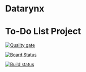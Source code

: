 # Datarynx


<h1>To-Do List Project</h1>

[![Quality gate](https://sonarcloud.io/api/project_badges/quality_gate?project=Datarynx)](https://sonarcloud.io/dashboard?id=Datarynx)

[![Board Status](https://myarmoor.visualstudio.com/8f7b81cf-0828-4da8-8d52-c9caddcdc3cd/66f7ba17-365d-4854-bf0e-da77812cd415/_apis/work/boardbadge/9aeef5bb-ea52-495c-9115-1894abd215c2)](https://myarmoor.visualstudio.com/8f7b81cf-0828-4da8-8d52-c9caddcdc3cd/_boards/board/t/66f7ba17-365d-4854-bf0e-da77812cd415/Microsoft.RequirementCategory/)

[![Build status](https://myarmoor.visualstudio.com/Datarynx/_apis/build/status/Datarynx-Xamarin.Android-CI)](https://myarmoor.visualstudio.com/Datarynx/_build/latest?definitionId=14)
